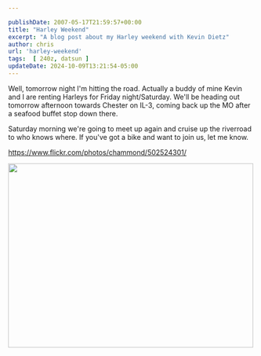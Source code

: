```yaml
---

publishDate: 2007-05-17T21:59:57+00:00
title: "Harley Weekend"
excerpt: "A blog post about my Harley weekend with Kevin Dietz"
author: chris
url: 'harley-weekend'
tags:  [ 240z, datsun ] 
updateDate: 2024-10-09T13:21:54-05:00
---
```


Well, tomorrow night I'm hitting the road. Actually a buddy of mine Kevin and I are renting Harleys for Friday night/Saturday. We'll be heading out tomorrow afternoon towards Chester on IL-3, coming back up the MO after a seafood buffet stop down there.

Saturday morning we're going to meet up again and cruise up the riverroad to who knows where. If you've got a bike and want to join us, let me know.

<a href="https://www.flickr.com/photos/chammond/502524301/">https://www.flickr.com/photos/chammond/502524301/</a>

<img class="reflect" height="375" alt="" src="https://farm1.static.flickr.com/227/502524301_8b8ae8932b.jpg?v=0" width="500" onload="show_notes_initially();" />

